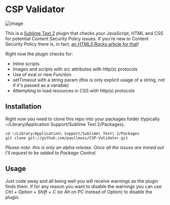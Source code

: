 # CSP Validator

![image](http://aerotwist.com/cspvalidator/screenshot.png)

This is a [Sublime Text 2](http://www.sublimetext.com/) plugin that checks your
JavaScript, HTML and CSS for potential Content Security Policy issues. If you're new to Content Security Policy
there is, in fact, [an HTML5 Rocks article for that](https://developers.google.com/web/fundamentals/security/csp/)!

Right now the plugin checks for:

* Inline scripts
* Images and scripts with src attributes with http(s) protocols
* Use of eval or new Function
* setTimeout with a string param (this is only explicit usage of a string, not if it's passed as a variable)
* Attempting to load resources in CSS with http(s) protocols

## Installation

Right now you need to clone this repo into your packages folder
(typically ~/Library/Application Support/Sublime Text 2/Packages).

```
cd ~/Library/Application\ Support/Sublime\ Text\ 2/Packages
git clone git://github.com/paullewis/CSP-Validator.git
```

_Please note: this is only an alpha release. Once all the issues are ironed out I'll request
to be added to Package Control._

## Usage

Just code away and all being well you will receive warnings as the plugin finds
them. If for any reason you want to disable the warnings you can use *Ctrl + Option + Shift + C* (or Alt on PC instead of Option) to disable the plugin.
